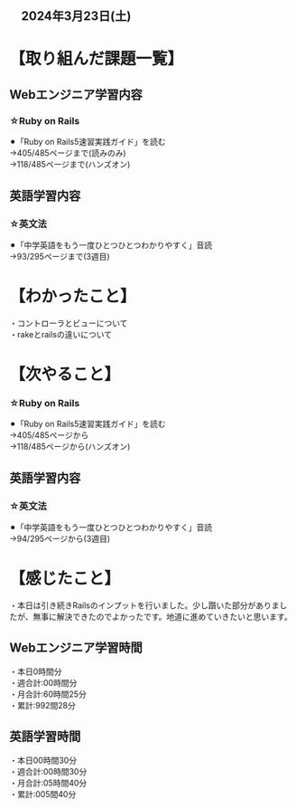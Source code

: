 ## 　2024年3月23日(土)
# 【取り組んだ課題一覧】
## Webエンジニア学習内容
### ☆Ruby on Rails
⚫︎「Ruby on Rails5速習実践ガイド」を読む<br>
→405/485ページまで(読みのみ)<br>
→118/485ページまで(ハンズオン)<br>
## 英語学習内容
### ☆英文法
⚫︎「中学英語をもう一度ひとつひとつわかりやすく」音読<br>
→93/295ページまで(3週目)<br>
# 【わかったこと】
・コントローラとビューについて<br>
・rakeとrailsの違いについて<br>
# 【次やること】
### ☆Ruby on Rails
⚫︎「Ruby on Rails5速習実践ガイド」を読む<br>
→405/485ページから<br>
→118/485ページから(ハンズオン)<br>
## 英語学習内容
### ☆英文法
⚫︎「中学英語をもう一度ひとつひとつわかりやすく」音読<br>
→94/295ページから(3週目)<br>
# 【感じたこと】
・本日は引き続きRailsのインプットを行いました。少し躓いた部分がありましたが、無事に解決できたのでよかったです。地道に進めていきたいと思います。<br>
## Webエンジニア学習時間
・本日0時間分<br>
・週合計:00時間分<br>
・月合計:60時間25分<br>
・累計:992間28分<br>
## 英語学習時間
・本日00時間30分<br>
・週合計:00時間30分<br>
・月合計:05時間40分<br>
・累計:005間40分<br>
